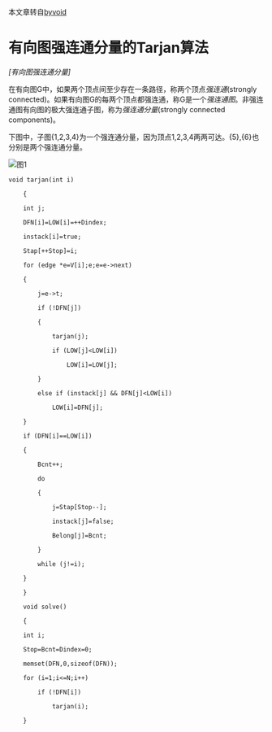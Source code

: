 本文章转自[byvoid](https://www.byvoid.com/zhs/blog/scc-tarjan)

# 有向图强连通分量的Tarjan算法

*[有向图强连通分量]*

在有向图G中，如果两个顶点间至少存在一条路径，称两个顶点*强连通*(strongly connected)。如果有向图G的每两个顶点都强连通，称G是一个*强连通图*。非强连通图有向图的极大强连通子图，称为*强连通分量*(strongly connected components)。

下图中，子图{1,2,3,4}为一个强连通分量，因为顶点1,2,3,4两两可达。{5},{6}也分别是两个强连通分量。

![图1](https://www.byvoid.com/upload/wp/2009/04/image1.png)

```
void tarjan(int i)

    {

    int j;

    DFN[i]=LOW[i]=++Dindex;

    instack[i]=true;

    Stap[++Stop]=i;

    for (edge *e=V[i];e;e=e->next)

    {

        j=e->t;

        if (!DFN[j])

        {

            tarjan(j);

            if (LOW[j]<LOW[i])

                LOW[i]=LOW[j];

        }

        else if (instack[j] && DFN[j]<LOW[i])

            LOW[i]=DFN[j];

    }

    if (DFN[i]==LOW[i])

    {

        Bcnt++;

        do

        {

            j=Stap[Stop--];

            instack[j]=false;

            Belong[j]=Bcnt;

        }

        while (j!=i);

    }

    }

    void solve()

    {

    int i;

    Stop=Bcnt=Dindex=0;

    memset(DFN,0,sizeof(DFN));

    for (i=1;i<=N;i++)

        if (!DFN[i])

            tarjan(i);

    }
```

